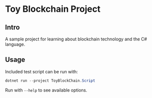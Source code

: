 # Toy Blockchain Project

## Intro

A sample project for learning about blockchain technology
and the C# language.

## Usage

Included test script can be run with:

```powershell
dotnet run --project ToyBlockChain.Script
```

Run with `--help` to see available options.
